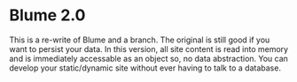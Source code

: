 # Blume 2.0

This is a re-write of Blume and a branch. The original is still good if you want to persist your data. In this version, all site content is read into memory and is immediately accessable as an object so, no data abstraction. You can develop your static/dynamic site without ever having to talk to a database.